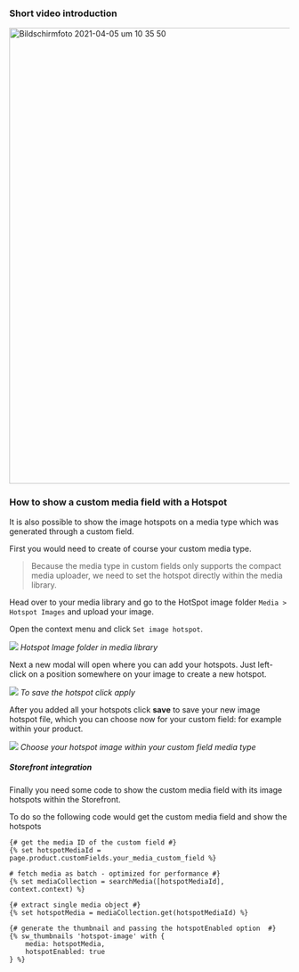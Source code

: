 ### Short video introduction

<a href="https://www.loom.com/share/905f5e551f6d4ea8a150b92294bf70cc" target="_blank"><img width="818" alt="Bildschirmfoto 2021-04-05 um 10 35 50" src="https://user-images.githubusercontent.com/8193345/113549820-bbcbf280-95fa-11eb-834b-1121f1df9be4.png"></a>

### How to show a custom media field with a Hotspot
It is also possible to show the image hotspots on a media type
which was generated through a custom field.

First you would need to create of course your custom media type.

> Because the media type in custom fields only supports the compact media uploader,
we need to set the hotspot directly within the media library.

Head over to your media library and go to the HotSpot image folder `Media > Hotspot Images`
and upload your image.

Open the context menu and click `Set image hotspot`.

![](https://res.cloudinary.com/dtgdh7noz/image/upload/v1614600120/Hotspot%20Plugin/Bildschirmfoto_2021-03-01_um_14.01.22_cxdpu4.png)
*Hotspot Image folder in media library*

Next a new modal will open where you can add your hotspots. Just left-click on a position somewhere on your image to
create a new hotspot. 

![](https://res.cloudinary.com/dtgdh7noz/image/upload/v1614600322/Hotspot%20Plugin/Bildschirmfoto_2021-03-01_um_14.04.49_q9xm4u.png)
*To save the hotspot click apply*

After you added all your hotspots click **save** to save your new image hotspot file,
which you can choose now for your custom field: for example within your product.

![](https://res.cloudinary.com/dtgdh7noz/image/upload/v1614600531/Hotspot%20Plugin/Bildschirmfoto_2021-03-01_um_14.08.07_zkkouu.png)
*Choose your hotspot image within your custom field media type*

##### Storefront integration

Finally you need some code to show the custom media field with its image hotspots within the Storefront.

To do so the following code would get the custom media field and show 
the hotspots

```
{# get the media ID of the custom field #}
{% set hotspotMediaId = page.product.customFields.your_media_custom_field %}

# fetch media as batch - optimized for performance #}
{% set mediaCollection = searchMedia([hotspotMediaId], context.context) %}

{# extract single media object #}
{% set hotspotMedia = mediaCollection.get(hotspotMediaId) %}

{# generate the thumbnail and passing the hotspotEnabled option  #}
{% sw_thumbnails 'hotspot-image' with {
    media: hotspotMedia,
    hotspotEnabled: true
} %}
```
